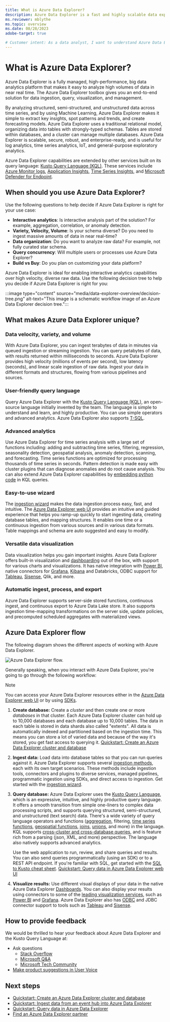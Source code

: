 ```yaml
---
title: What is Azure Data Explorer?
description: Azure Data Explorer is a fast and highly scalable data exploration service for log and telemetry data.
ms.reviewer: mblythe
ms.topic: overview
ms.date: 08/28/2023
adobe-target: true

# Customer intent: As a data analyst, I want to understand Azure Data Explorer, so I can decide if it's suitable for my analytics workloads.
---
```


# What is Azure Data Explorer?

Azure Data Explorer is a fully managed, high-performance, big data analytics platform that makes it easy to analyze high volumes of data in near real time. The Azure Data Explorer toolbox gives you an end-to-end solution for data ingestion, query, visualization, and management.

By analyzing structured, semi-structured, and unstructured data across time series, and by using Machine Learning, Azure Data Explorer makes it simple to extract key insights, spot patterns and trends, and create forecasting models. Azure Data Explorer uses a traditional relational model, organizing data into tables with strongly-typed schemas. Tables are stored within databases, and a cluster can manage multiple databases. Azure Data Explorer is scalable, secure, robust, and enterprise-ready, and is useful for log analytics, time series analytics, IoT, and general-purpose exploratory analytics.

Azure Data Explorer capabilities are extended by other services built on its query language: [Kusto Query Language (KQL)](kusto/query/index.md). These services include [Azure Monitor logs](/azure/log-analytics/), [Application Insights](/azure/application-insights/), [Time Series Insights](/azure/time-series-insights/), and [Microsoft Defender for Endpoint](/microsoft-365/security/defender-endpoint/microsoft-defender-endpoint).

## When should you use Azure Data Explorer?

Use the following questions to help decide if Azure Data Explorer is right for your use case:

* **Interactive analytics**:  Is interactive analysis part of the solution? For example, aggregation, correlation, or anomaly detection.
* **Variety, Velocity, Volume**: Is your schema diverse? Do you need to ingest massive amounts of data in near real-time?
* **Data organization**: Do you want to analyze raw data? For example, not fully curated star schema.
* **Query concurrency**: Will multiple users or processes use Azure Data Explorer?
* **Build vs Buy**: Do you plan on customizing your data platform?

Azure Data Explorer is ideal for enabling interactive analytics capabilities over high velocity, diverse raw data. Use the following decision tree to help you decide if Azure Data Explorer is right for you:

:::image type="content" source="media/data-explorer-overview/decision-tree.png" alt-text="This image is a schematic workflow image of an Azure Data Explorer decision tree.":::

## What makes Azure Data Explorer unique?

### Data velocity, variety, and volume

With Azure Data Explorer, you can ingest terabytes of data in minutes via queued ingestion or streaming ingestion. You can query petabytes of data, with results returned within milliseconds to seconds. Azure Data Explorer provides high velocity (millions of events per second), low latency (seconds), and linear scale ingestion of raw data. Ingest your data in different formats and structures, flowing from various pipelines and sources.

### User-friendly query language

Query Azure Data Explorer with the [Kusto Query Language (KQL)](kusto/query/index.md), an open-source language initially invented by the team. The language is simple to understand and learn, and highly productive. You can use simple operators and advanced analytics. Azure Data Explorer also supports [T-SQL](t-sql.md).

### Advanced analytics

Use Azure Data Explorer for time series analysis with a large set of functions including: adding and subtracting time series, filtering, regression, seasonality detection, geospatial analysis, anomaly detection, scanning, and forecasting. Time series functions are optimized for processing thousands of time series in seconds. Pattern detection is made easy with cluster plugins that can diagnose anomalies and do root cause analysis. You can also extend Azure Data Explorer capabilities by [embedding python code](kusto/query/pythonplugin.md) in KQL queries.

### Easy-to-use wizard

The [ingestion wizard](./ingest-data-wizard.md) makes the data ingestion process easy, fast, and intuitive. The [Azure Data Explorer web UI](web-query-data.md) provides an intuitive and guided experience that helps you ramp-up quickly to start ingesting data, creating database tables, and mapping structures. It enables one time or a continuous ingestion from various sources and in various data formats. Table mappings and schema are auto suggested and easy to modify.

### Versatile data visualization

Data visualization helps you gain important insights. Azure Data Explorer offers built-in visualization and [dashboarding](azure-data-explorer-dashboards.md) out of the box, with support for various charts and visualizations. It has native integration with [Power BI](power-bi-data-connector.md?tabs=connector), native connectors for [Grafana](grafana.md), [Kibana](k2bridge.md) and Databricks, ODBC support for [Tableau](tableau.md), [Sisense](sisense.md), Qlik, and more.

### Automatic ingest, process, and export

Azure Data Explorer supports server-side stored functions, continuous ingest, and continuous export to Azure Data Lake store. It also supports ingestion time-mapping transformations on the server side, update policies, and precomputed scheduled aggregates with materialized views.

## Azure Data Explorer flow

The following diagram shows the different aspects of working with Azure Data Explorer.

![Azure Data Explorer flow.](media/data-explorer-overview/workflow.png)

Generally speaking, when you interact with Azure Data Explorer, you're going to go through the following workflow:  

> [!NOTE]
> You can access your Azure Data Explorer resources either in the [Azure Data Explorer web UI](web-query-data.md) or by using [SDKs](kusto/api/index.md).

1. **Create database:** Create a *cluster* and then create one or more *databases* in that cluster. Each Azure Data Explorer cluster can hold up to 10,000 databases and each database up to 10,000 tables. The data in each table is stored in data shards also called "extents". All data is automatically indexed and partitioned based on the ingestion time. This means you can store a lot of varied data and because of the way it's stored, you get fast access to querying it. [Quickstart: Create an Azure Data Explorer cluster and database](create-cluster-and-database.md)

1. **Ingest data:** Load data into database tables so that you can run queries against it. Azure Data Explorer supports several [ingestion methods](ingest-data-overview.md), each with its own target scenarios. These methods include ingestion tools, connectors and plugins to diverse services, managed pipelines, programmatic ingestion using SDKs, and direct access to ingestion. Get started with the [ingestion wizard](./ingest-data-wizard.md).

1. **Query database:** Azure Data Explorer uses the [Kusto Query Language](kusto/query/index.md), which is an expressive, intuitive, and highly productive query language. It offers a smooth transition from simple one-liners to complex data processing scripts, and supports querying structured, semi-structured, and unstructured (text search) data. There's a wide variety of query language operators and functions ([aggregation](kusto/query/aggregation-functions.md), filtering, [time series functions](./kusto/query/time-series-analysis.md), [geospatial functions](kusto/query/geospatial-grid-systems.md), [joins](kusto/query/joinoperator.md), [unions](kusto/query/unionoperator.md), and more) in the language. KQL supports [cross-cluster and cross-database queries](kusto/query/cross-cluster-or-database-queries.md), and is feature rich from a parsing (json, XML, and more) perspective. The language also natively supports advanced analytics.

    Use the web application to run, review, and share queries and results. You can also send queries programmatically (using an SDK) or to a REST API endpoint. If you're familiar with SQL, get started with the [SQL to Kusto cheat sheet](kusto/query/sqlcheatsheet.md). [Quickstart: Query data in Azure Data Explorer web UI](web-query-data.md)

1. **Visualize results:**  Use different visual displays of your data in the native Azure Data Explorer [Dashboards](azure-data-explorer-dashboards.md). You can also display your results using connectors to some of the [leading visualization services](viz-overview.md), such as [Power BI](power-bi-data-connector.md?tabs=connector) and [Grafana](grafana.md). Azure Data Explorer also has [ODBC](connect-odbc.md) and JDBC connector support to tools such as [Tableau](tableau.md) and [Sisense](sisense.md).

## How to provide feedback

We would be thrilled to hear your feedback about Azure Data Explorer and the Kusto Query Language at:

* Ask questions
  * [Stack Overflow](https://stackoverflow.com/questions/tagged/azure-data-explorer)
  * [Microsoft Q&A](/answers/topics/azure-data-explorer.html)
  * [Microsoft Tech Community](https://techcommunity.microsoft.com/t5/Azure-Data-Explorer/bd-p/Kusto)
* [Make product suggestions in User Voice](https://aka.ms/AzureDataExplorer.UserVoice)

## Next steps

* [Quickstart: Create an Azure Data Explorer cluster and database](create-cluster-and-database.md)
* [Quickstart: Ingest data from an event hub into Azure Data Explorer](ingest-data-event-hub.md)
* [Quickstart: Query data in Azure Data Explorer](web-query-data.md)
* [Find an Azure Data Explorer partner](find-my-partner.md)